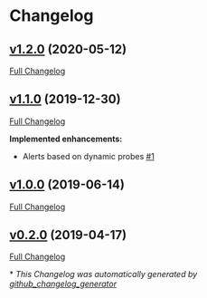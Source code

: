 # Changelog

## [v1.2.0](https://github.com/weacast/weacast-alert/tree/v1.2.0) (2020-05-12)

[Full Changelog](https://github.com/weacast/weacast-alert/compare/v1.1.0...v1.2.0)

## [v1.1.0](https://github.com/weacast/weacast-alert/tree/v1.1.0) (2019-12-30)

[Full Changelog](https://github.com/weacast/weacast-alert/compare/v1.0.0...v1.1.0)

**Implemented enhancements:**

- Alerts based on dynamic probes [\#1](https://github.com/weacast/weacast-alert/issues/1)

## [v1.0.0](https://github.com/weacast/weacast-alert/tree/v1.0.0) (2019-06-14)

[Full Changelog](https://github.com/weacast/weacast-alert/compare/v0.2.0...v1.0.0)

## [v0.2.0](https://github.com/weacast/weacast-alert/tree/v0.2.0) (2019-04-17)

[Full Changelog](https://github.com/weacast/weacast-alert/compare/1d40b6f92d23d118d2a80414658c67816316b77b...v0.2.0)



\* *This Changelog was automatically generated by [github_changelog_generator](https://github.com/skywinder/Github-Changelog-Generator)*
